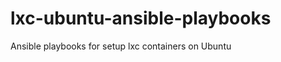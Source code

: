 lxc-ubuntu-ansible-playbooks
============================

Ansible playbooks for setup lxc containers on Ubuntu
